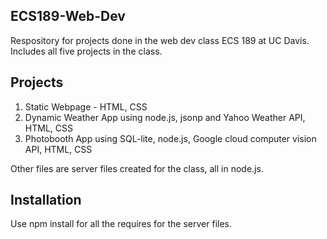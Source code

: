 ## ECS189-Web-Dev

Respository for projects done in the web dev class ECS 189 at UC Davis. Includes all five projects in the class.

## Projects
1) Static Webpage - HTML, CSS
2) Dynamic Weather App using node.js, jsonp and Yahoo Weather API, HTML, CSS
3) Photobooth App using SQL-lite, node.js, Google cloud computer vision API, HTML, CSS

Other files are server files created for the class, all in node.js.

## Installation
Use npm install for all the requires for the server files.
